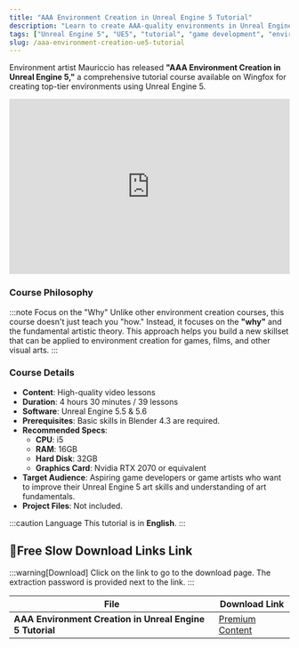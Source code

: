 ```yaml
---
title: "AAA Environment Creation in Unreal Engine 5 Tutorial"
description: "Learn to create AAA-quality environments in Unreal Engine 5 with this comprehensive tutorial course by Mauriccio, available on Wingfox."
tags: ["Unreal Engine 5", "UE5", "tutorial", "game development", "environment art", "3D art", "gamedev", "Wingfox", "Mauriccio"]
slug: /aaa-environment-creation-ue5-tutorial
---
```


Environment artist Mauriccio has released **"AAA Environment Creation in Unreal Engine 5,"** a comprehensive tutorial course available on Wingfox for creating top-tier environments using Unreal Engine 5.

<iframe width="100%" height="315" src="https://www.youtube.com/embed/9KIY7V1ww0k" title="YouTube video player" frameborder="0" allow="accelerometer; autoplay; clipboard-write; encrypted-media; gyroscope; picture-in-picture" allowfullscreen></iframe>

### Course Philosophy

:::note Focus on the "Why"
Unlike other environment creation courses, this course doesn't just teach you "how." Instead, it focuses on the **"why"** and the fundamental artistic theory. This approach helps you build a new skillset that can be applied to environment creation for games, films, and other visual arts.
:::

### Course Details

-   **Content**: High-quality video lessons
-   **Duration**: 4 hours 30 minutes / 39 lessons
-   **Software**: Unreal Engine 5.5 & 5.6
-   **Prerequisites**: Basic skills in Blender 4.3 are required.
-   **Recommended Specs**:
    -   **CPU**: i5
    -   **RAM**: 16GB
    -   **Hard Disk**: 32GB
    -   **Graphics Card**: Nvidia RTX 2070 or equivalent
-   **Target Audience**: Aspiring game developers or game artists who want to improve their Unreal Engine 5 art skills and understanding of art fundamentals.
-   **Project Files**: Not included.

:::caution Language
This tutorial is in **English**.
:::

## 🐌Free Slow Download Links Link

:::warning[Download]
Click on the link to go to the download page. The extraction password is provided next to the link.
:::

| File                                | Download Link                                                              |
| ----------------------------------- | -------------------------------------------------------------------------- |
| **AAA Environment Creation in Unreal Engine 5 Tutorial**  | [Premium Content](https://wa.me/8613237610083)|
